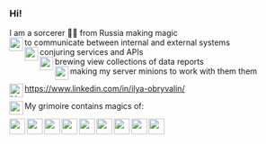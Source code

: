 ### Hi! 

I am a sorcerer 🧙‍♂️ from Russia making magic
<br/>
 <img align="left" alt="" width="24px" src="https://image.flaticon.com/icons/svg/867/867891.svg"/> to communicate between internal and external systems
 <br/><img align="left" alt="" width="24px" src="https://image.flaticon.com/icons/svg/867/867887.svg"/> conjuring services and APIs
 <br/><img align="left" alt="" width="24px" src="https://image.flaticon.com/icons/svg/867/867892.svg"/> brewing view collections of data reports 
 <br/><img align="left" alt="" width="24px" src="https://image.flaticon.com/icons/svg/867/867907.svg"/> making my server minions to work with them them
<br/>


<img align="left" alt="LinkedIn" width="24px" src="https://image.flaticon.com/icons/svg/174/174857.svg"/> https://www.linkedin.com/in/ilya-obryvalin/


<img align="left" alt="" width="24px" src="https://image.flaticon.com/icons/svg/867/867881.svg"/>My grimoire contains magics of:

<img align="left" alt="" width="28px" src="https://upload.wikimedia.org/wikipedia/commons/thumb/1/10/SAS_logo_horiz.svg/1200px-SAS_logo_horiz.svg.png"/>
<img align="left" alt="" width="28px" src="https://cdn.iconscout.com/icon/free/png-512/node-js-1174925.png"/>
<img align="left" alt="" width="28px" src="https://cdn.iconscout.com/icon/free/png-256/apache-8-1174973.png"/>
<img align="left" alt="" width="28px" src="https://www.vippng.com/png/detail/506-5060042_camel-svg-logo-perl-icon-svg.png"/>
<img align="left" alt="" width="28px" src="https://image.flaticon.com/icons/png/512/24/24217.png"/>
<img align="left" alt="" width="28px" src="https://cdn3.iconfinder.com/data/icons/social-media-logos-flat-colorful-1/2048/5351_-_CSS3-512.png"/>
<img align="left" alt="" width="28px" src="https://image.flaticon.com/icons/svg/1548/1548792.svg"/>
<img align="left" alt="" width="28px" src="https://icon-library.com/images/rest-icon/rest-icon-27.jpg"/>
<img align="left" alt="" width="28px" src="https://logodix.com/logo/834924.jpg"/>
<!-- https://www.flaticon.com/packs/magic-13?word=magic -->
